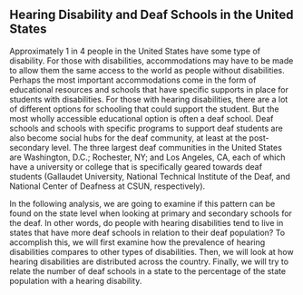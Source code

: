 ## Hearing Disability and Deaf Schools in the United States
Approximately 1 in 4 people in the United States have some type of disability. For those with disabilities, accommodations may have to be made to allow them the same access to the world as people without disabilities. Perhaps the most important accommodations come in the form of educational resources and schools that have specific supports in place for students with disabilities. For those with hearing disabilities, there are a lot of different options for schooling that could support the student. But the most wholly accessible educational option is often a deaf school. Deaf schools and schools with specific programs to support deaf students are also become social hubs for the deaf community, at least at the post-secondary level. The three largest deaf communities in the United States are Washington, D.C.; Rochester, NY; and Los Angeles, CA, each of which have a university or college that is specifically geared towards deaf students (Gallaudet University, National Technical Institute of the Deaf, and National Center of Deafness at CSUN, respectively). 

In the following analysis, we are going to examine if this pattern can be found on the state level when looking at primary and secondary schools for the deaf. In other words, do people with hearing disabilities tend to live in states that have more deaf schools in relation to their deaf population? To accomplish this, we will first examine how the prevalence of hearing disabilities compares to other types of disabilities. Then, we will look at how hearing disabilities are distributed across the country. Finally, we will try to relate the number of deaf schools in a state to the percentage of the state population with a hearing disability. 
